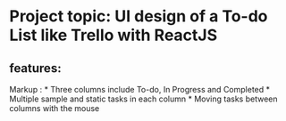# Project topic: UI design of a To-do List like Trello with ReactJS
## features:
Markup : * Three columns include To-do, In Progress and Completed
         * Multiple sample and static tasks in each column
         * Moving tasks between columns with the mouse
